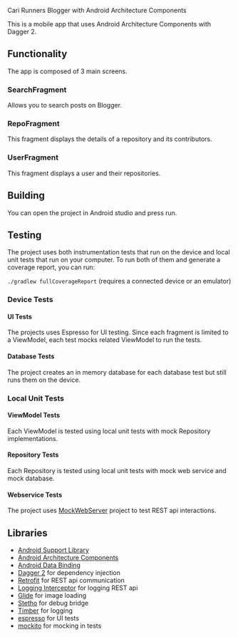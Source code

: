 Cari Runners Blogger with Android Architecture Components

This is a mobile app that uses Android Architecture Components with Dagger 2.

## Functionality
The app is composed of 3 main screens.
### SearchFragment
Allows you to search posts on Blogger.
### RepoFragment
This fragment displays the details of a repository and its contributors.
### UserFragment
This fragment displays a user and their repositories.

## Building
You can open the project in Android studio and press run.
## Testing
The project uses both instrumentation tests that run on the device
and local unit tests that run on your computer.
To run both of them and generate a coverage report, you can run:

`./gradlew fullCoverageReport` (requires a connected device or an emulator)

### Device Tests
#### UI Tests
The projects uses Espresso for UI testing. Since each fragment
is limited to a ViewModel, each test mocks related ViewModel to
run the tests.
#### Database Tests
The project creates an in memory database for each database test but still
runs them on the device.

### Local Unit Tests
#### ViewModel Tests
Each ViewModel is tested using local unit tests with mock Repository
implementations.
#### Repository Tests
Each Repository is tested using local unit tests with mock web service and
mock database.
#### Webservice Tests
The project uses [MockWebServer][mockwebserver] project to test REST api interactions.


## Libraries
* [Android Support Library][support-lib]
* [Android Architecture Components][arch]
* [Android Data Binding][data-binding]
* [Dagger 2][dagger2] for dependency injection
* [Retrofit][retrofit] for REST api communication
* [Logging Interceptor][logging-interceptor] for logging REST api
* [Glide][glide] for image loading
* [Stetho][stetho] for debug bridge
* [Timber][timber] for logging
* [espresso][espresso] for UI tests
* [mockito][mockito] for mocking in tests


[mockwebserver]: https://github.com/square/okhttp/tree/master/mockwebserver
[support-lib]: https://developer.android.com/topic/libraries/support-library/index.html
[arch]: https://developer.android.com/arch
[data-binding]: https://developer.android.com/topic/libraries/data-binding/index.html
[espresso]: https://google.github.io/android-testing-support-library/docs/espresso/
[dagger2]: https://google.github.io/dagger
[retrofit]: http://square.github.io/retrofit
[logging-interceptor]: https://github.com/square/okhttp/tree/master/okhttp-logging-interceptor
[glide]: https://github.com/bumptech/glide
[stetho]: https://github.com/facebook/stetho
[timber]: https://github.com/JakeWharton/timber
[mockito]: http://site.mockito.org
